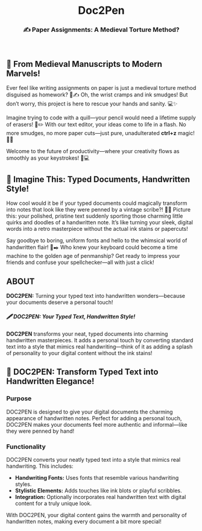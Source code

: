 <h1 align="center"><b>Doc2Pen</b></h1>
<h3 align="center">✍️ Paper Assignments: A Medieval Torture Method?</h3>
<br>
<h2>📜 From Medieval Manuscripts to Modern Marvels!</h2>

<p>Ever feel like writing assignments on paper is just a medieval torture method disguised as homework? 🏰✍️ Oh, the wrist cramps and ink smudges! But don’t worry, this project is here to rescue your hands and sanity. 💻✨</p>

<p>Imagine trying to code with a quill—your pencil would need a lifetime supply of erasers! 📝✏️ With our text editor, your ideas come to life in a flash. No more smudges, no more paper cuts—just pure, unadulterated <strong>ctrl+z</strong> magic! 🚀😄</p>

<p>Welcome to the future of productivity—where your creativity flows as smoothly as your keystrokes! 🌟💻</p>

<h2>📝 Imagine This: Typed Documents, Handwritten Style!</h2>

<p>How cool would it be if your typed documents could magically transform into notes that look like they were penned by a vintage scribe?! 🤯😱 Picture this: your polished, pristine text suddenly sporting those charming little quirks and doodles of a handwritten note. It’s like turning your sleek, digital words into a retro masterpiece without the actual ink stains or papercuts!</p>

<p>Say goodbye to boring, uniform fonts and hello to the whimsical world of handwritten flair! 🎨✒️ Who knew your keyboard could become a time machine to the golden age of penmanship? Get ready to impress your friends and confuse your spellchecker—all with just a click!</p>

<h2> ABOUT </h2>
<p><strong>DOC2PEN:</strong> Turning your typed text into handwritten wonders—because your documents deserve a personal touch!</p>
<h5>🖋️ DOC2PEN: Your Typed Text, Handwritten Style!</h5>

<p><strong>DOC2PEN</strong> transforms your neat, typed documents into charming handwritten masterpieces. It adds a personal touch by converting standard text into a style that mimics real handwriting—think of it as adding a splash of personality to your digital content without the ink stains!</p>

## 📜 DOC2PEN: Transform Typed Text into Handwritten Elegance!

### Purpose
DOC2PEN is designed to give your digital documents the charming appearance of handwritten notes. Perfect for adding a personal touch, DOC2PEN makes your documents feel more authentic and informal—like they were penned by hand!

### Functionality
DOC2PEN converts your neatly typed text into a style that mimics real handwriting. This includes:
- **Handwriting Fonts:** Uses fonts that resemble various handwriting styles.
- **Stylistic Elements:** Adds touches like ink blots or playful scribbles.
- **Integration:** Optionally incorporates real handwritten text with digital content for a truly unique look.

With DOC2PEN, your digital content gains the warmth and personality of handwritten notes, making every document a bit more special!


